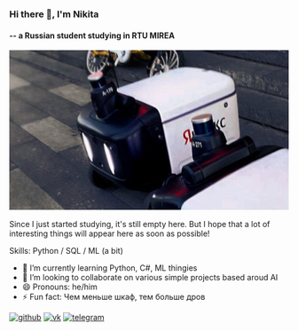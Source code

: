 ### Hi there 👋, I'm Nikita
#### -- a Russian student studying in RTU MIREA
![-- a Russian student studying in RTU MIREA](https://github.com/pyramidheadshark/pyramidheadshark/blob/main/Untitled.png?raw=true)

Since I just started studying, it's still empty here. But I hope that a lot of interesting things will appear here as soon as possible!

Skills: Python / SQL / ML (a bit)

- 🌱 I’m currently learning Python, C#, ML thingies 
- 👯 I’m looking to collaborate on various simple projects based aroud AI 
- 😄 Pronouns: he/him 
- ⚡ Fun fact: Чем меньше шкаф, тем больше дров 


[<img src='https://cdn.jsdelivr.net/npm/simple-icons@3.0.1/icons/github.svg' alt='github' height='40'>](https://github.com/pyramidheadshark)  [<img src='https://cdn.jsdelivr.net/npm/simple-icons@3.0.1/icons/vk.svg' alt='vk' height='40'>](https://vk.com/metashrimp)  [<img src='https://cdn.jsdelivr.net/npm/simple-icons@3.0.1/icons/telegram.svg' alt='telegram' height='40'>](https://t.me/metashrimp)  


